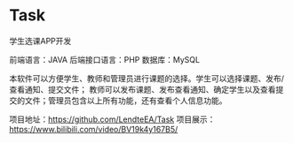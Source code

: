 # Task
学生选课APP开发

前端语言：JAVA        后端接口语言：PHP          数据库：MySQL

本软件可以方便学生、教师和管理员进行课题的选择。学生可以选择课题、发布/查看通知、提交文件；
教师可以发布课题、发布查看通知、确定学生以及查看提交的文件；管理员包含以上所有功能，还有查看个人信息功能。

项目地址：https://github.com/LendteEA/Task
项目展示：https://www.bilibili.com/video/BV19k4y167B5/

